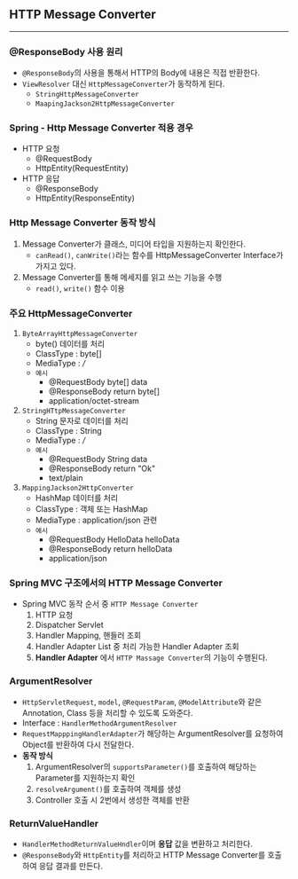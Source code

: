 ## HTTP Message Converter
---

### @ResponseBody 사용 원리 
- `@ResponseBody`의 사용을 통해서 HTTP의 Body에 내용은 직접 반환한다.
- `ViewResolver` 대신 `HttpMessageConverter`가 동작하게 된다.
  - `StringHttpMessageConverter`
  - `MaapingJackson2HttpMessageConverter`

### Spring - Http Message Converter 적용 경우
- HTTP 요청 
  - @RequestBody
  - HttpEntity(RequestEntity)
- HTTP 응답 
  - @ResponseBody
  - HttpEntity(ResponseEntity)

### Http Message Converter 동작 방식
1. Message Converter가 클래스, 미디어 타입을 지원하는지 확인한다.
   - `canRead()`, `canWrite()`라는 함수를 HttpMessageConverter Interface가 가지고 있다.
2. Message Converter를 통해 메세지를 읽고 쓰는 기능을 수행 
   - `read()`, `write()` 함수 이용


### 주요 HttpMessageConverter 
1. `ByteArrayHttpMessageConverter`
   - byte() 데이터를 처리
   - ClassType : byte[]
   - MediaType : */*
   - `예시`
     - @RequestBody byte[] data
     - @ResponseBody return byte[]
     - application/octet-stream
2. `StringHTtpMessageConverter`
   - String 문자로 데이터를 처리
   - ClassType : String
   - MediaType : */*
   - `예시`
     - @RequestBody String data
     - @ResponseBody return "Ok"
     - text/plain
3. `MappingJackson2HttpConverter`
   - HashMap 데이터를 처리
   - ClassType : 객체 또는 HashMap
   - MediaType : application/json 관련
   - `예시`
     - @RequestBody HelloData helloData
     - @ResponseBody return helloData
     - application/json


### Spring MVC 구조에서의 HTTP Message Converter
- Spring MVC 동작 순서 중 `HTTP Message Converter`
  1. HTTP 요청
  2. Dispatcher Servlet
  3. Handler Mapping, 핸들러 조회
  4. Handler Adapter List 중 처리 가능한 Handler Adapter 조회
  5. **Handler Adapter** 에서 `HTTP Massage Converter`의 기능이 수행된다.


### ArgumentResolver
- `HttpServletRequest`, `model`, `@RequestParam`, `@ModelAttribute`와 같은 Annotation, Class 등을 처리할 수 있도록 도와준다.
- Interface : `HandlerMethodArgumentResolver`
- `RequestMapppingHandlerAdapter`가 해당하는 ArgumentResolver를 요청하여 Object를 반환하여 다시 전달한다.
- **동작 방식** 
  1. ArgumentResolver의 `supportsParameter()`를 호출하여 해당하는 Parameter를 지원하는지 확인
  2. `resolveArgument()`를 호출하여 객체를 생성
  3. Controller 호출 시 2번에서 생성한 객체를 반환

### ReturnValueHandler
- `HandlerMethodReturnValueHndler`이며 <u></u>**응답**</u> 값을 변환하고 처리한다.
- `@ResponseBody`와 `HttpEntity`를 처리하고 HTTP Message  Converter를 호출하여 응답 결과를 만든다.